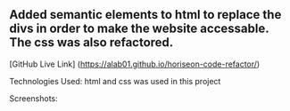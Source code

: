 # <horiseon-code-refactor>

## Added semantic elements to html to replace the divs in order to make the website accessable. The css was also refactored.

[GitHub Live Link] (https://alab01.github.io/horiseon-code-refactor/)

Technologies Used: html and css was used in this project

Screenshots:


